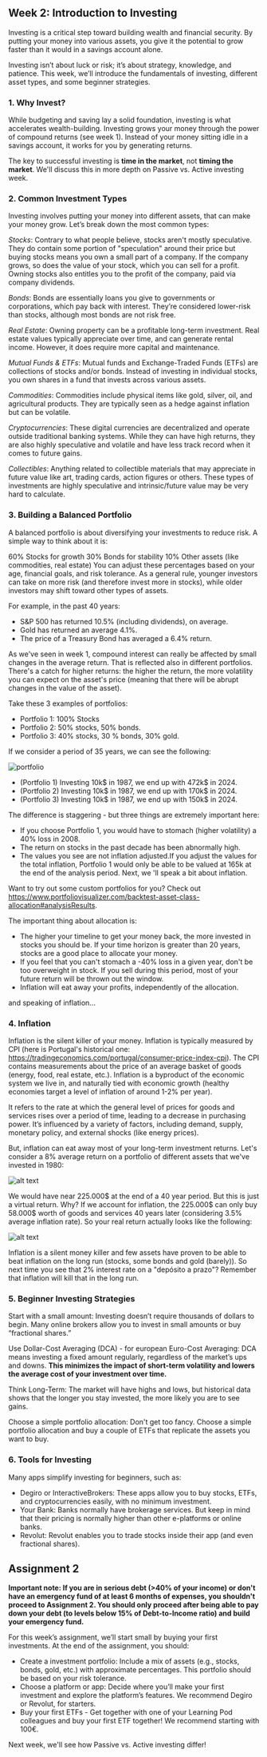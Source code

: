## Week 2: Introduction to Investing

Investing is a critical step toward building wealth and financial security. By putting your money into various assets, you give it the potential to grow faster than it would in a savings account alone. 

Investing isn’t about luck or risk; it’s about strategy, knowledge, and patience. This week, we’ll introduce the fundamentals of investing, different asset types, and some beginner strategies.

### 1. Why Invest?
While budgeting and saving lay a solid foundation, investing is what accelerates wealth-building. Investing grows your money through the power of compound returns (see week 1). Instead of your money sitting idle in a savings account, it works for you by generating returns. 

The key to successful investing is **time in the market**, not **timing the market**. We'll discuss this in more depth on Passive vs. Active investing week.  

### 2. Common Investment Types
Investing involves putting your money into different assets, that can make your money grow. Let’s break down the most common types:

*Stocks*: Contrary to what people believe, stocks aren't mostly speculative. They do contain some portion of "speculation" around their price but buying stocks means you own a small part of a company. If the company grows, so does the value of your stock, which you can sell for a profit. Owning stocks also entitles you to the profit of the company, paid via company dividends.

*Bonds*: Bonds are essentially loans you give to governments or corporations, which pay back with interest. They’re considered lower-risk than stocks, although most bonds are not risk free.

*Real Estate*: Owning property can be a profitable long-term investment. Real estate values typically appreciate over time, and can generate rental income. However, it does require more capital and maintenance.

*Mutual Funds & ETFs*: Mutual funds and Exchange-Traded Funds (ETFs) are collections of stocks and/or bonds. Instead of investing in individual stocks, you own shares in a fund that invests across various assets.

*Commodities*: Commodities include physical items like gold, silver, oil, and agricultural products. They are typically seen as a hedge against inflation but can be volatile.

*Cryptocurrencies*: These digital currencies are decentralized and operate outside traditional banking systems. While they can have high returns, they are also highly speculative and volatile and have less track record when it comes to future gains.

*Collectibles*: Anything related to collectible materials that may appreciate in future value like art, trading cards, action figures or others. These types of investments are highly speculative and intrinsic/future value may be very hard to calculate. 

### 3. Building a Balanced Portfolio
A balanced portfolio is about diversifying your investments to reduce risk. A simple way to think about it is:

60% Stocks for growth
30% Bonds for stability
10% Other assets (like commodities, real estate)
You can adjust these percentages based on your age, financial goals, and risk tolerance. As a general rule, younger investors can take on more risk (and therefore invest more in stocks), while older investors may shift toward other types of assets.

For example, in the past 40 years:

- S&P 500 has returned 10.5% (including dividends), on average.
- Gold has returned an average 4.1%.
- The price of a Treasury Bond has averaged a 6.4% return.

As we've seen in week 1, compound interest can really be affected by small changes in the average return. That is reflected also in different portfolios. There's a catch for higher returns: the higher the return, the more volatility you can expect on the asset's price (meaning that there will be abrupt changes in the value of the asset).

Take these 3 examples of portfolios: 

- Portfolio 1: 100% Stocks
- Portfolio 2: 50% stocks, 50% bonds.
- Portfolio 3: 40% stocks, 30 % bonds, 30% gold.

If we consider a period of 35 years, we can see the following: 

![portfolio](portfolioanalysis.png)

- (Portfolio 1) Investing 10k$ in 1987, we end up with 472k$ in 2024.
- (Portfolio 2) Investing 10k$ in 1987, we end up with 170k$ in 2024.
- (Portfolio 3) Investing 10k$ in 1987, we end up with 150k$ in 2024.

The difference is staggering - but three things are extremely important here:
- If you choose Portfolio 1, you would have to stomach (higher volatility) a 40% loss in 2008.
- The return on stocks in the past decade has been abnormally high.
- The values you see are not inflation adjusted.If you adjust the values for the total inflation, Portfolio 1 would only be able to be valued at 165k at the end of the analysis period. Next, we 'll speak a bit about inflation.

Want to try out some custom portfolios for you? Check out https://www.portfoliovisualizer.com/backtest-asset-class-allocation#analysisResults.

The important thing about allocation is:
- The higher your timeline to get your money back, the more invested in stocks you should be. If your time horizon is greater than 20 years, stocks are a good place to allocate your money.
- If you feel that you can't stomach a -40% loss in a given year, don't be too overweight in stock. If you sell during this period, most of your future return will be thrown out the window.
- Inflation will eat away your profits, independently of the allocation.

and speaking of inflation...

### 4. Inflation

Inflation is the silent killer of your money. Inflation is typically measured by CPI (here is Portugal's historical one: https://tradingeconomics.com/portugal/consumer-price-index-cpi). The CPI contains measurements about the  price of an average basket of goods (energy, food, real estate, etc.). 
Inflation is a byproduct of the economic system we live in, and naturally tied with economic growth (healthy economies target a level of inflation of around 1-2% per year).

It refers to the rate at which the general level of prices for goods and services rises over a period of time, leading to a decrease in purchasing power. It’s influenced by a variety of factors, including demand, supply, monetary policy, and external shocks (like energy prices).

But, inflation can eat away most of your long-term investment returns. Let's consider a 8% average return on a portfolio of different assets that we've invested in 1980:

![alt text](chart.jpeg)

We would have near 225.000$ at the end of a 40 year period. But this is just a virtual return. Why? If we account for inflation, the 225.000$ can only buy 58.000$ worth of goods and services 40 years later (considering 3.5% average inflation rate). So your real return actually looks like the following:

![alt text](chart.png)

Inflation is a silent money killer and few assets have proven to be able to beat inflation on the long run (stocks, some bonds and gold (barely)). So next time you see that 2% interest rate on a "depósito a prazo"? Remember that inflation will kill that in the long run.

### 5. Beginner Investing Strategies
Start with a small amount: Investing doesn’t require thousands of dollars to begin. Many online brokers allow you to invest in small amounts or buy “fractional shares.”

Use Dollar-Cost Averaging (DCA) - for european Euro-Cost Averaging: DCA means investing a fixed amount regularly, regardless of the market’s ups and downs. **This minimizes the impact of short-term volatility and lowers the average cost of your investment over time.**

Think Long-Term: The market will have highs and lows, but historical data shows that the longer you stay invested, the more likely you are to see gains.

Choose a simple portfolio allocation: Don't get too fancy. Choose a simple portfolio allocation and buy a couple of ETFs that replicate the assets you want to buy.

### 6. Tools for Investing
Many apps simplify investing for beginners, such as:

- Degiro or InteractiveBrokers: These apps allow you to buy stocks, ETFs, and cryptocurrencies easily, with no minimum investment.
- Your Bank: Banks normally have brokerage services. But keep in mind that their pricing is normally higher than other e-platforms or online banks.
- Revolut: Revolut enables you to trade stocks inside their app (and even fractional shares).

## Assignment 2

**Important note: If you are in serious debt (>40% of your income) or don't have an emergency fund of at least 6 months of expenses, you shouldn't proceed to Assignment 2. You should only proceed after being able to pay down your debt (to levels below 15% of Debt-to-Income ratio) and build your emergency fund.** 

For this week’s assignment, we’ll start small by buying your first investments. At the end of the assignment, you should:

- Create a investment portfolio: Include a mix of assets (e.g., stocks, bonds, gold, etc.) with approximate percentages. This portfolio should be based on your risk tolerance.
- Choose a platform or app: Decide where you’ll make your first investment and explore the platform’s features. We recommend Degiro or Revolut, for starters.
- Buy your first ETFs - Get together with one of your Learning Pod colleagues and buy your first ETF together! We recommend starting with 100€.

Next week, we'll see how Passive vs. Active investing differ!
